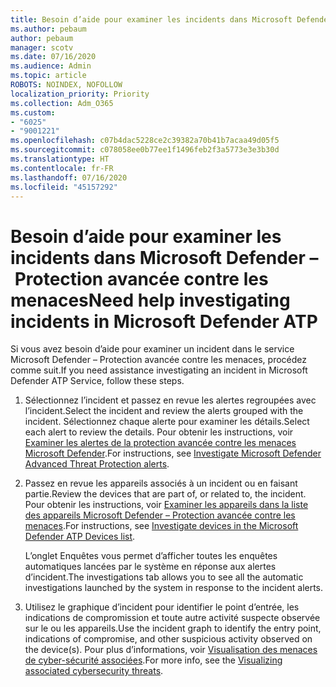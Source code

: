 ```yaml
---
title: Besoin d’aide pour examiner les incidents dans Microsoft Defender – Protection avancée contre les menaces
ms.author: pebaum
author: pebaum
manager: scotv
ms.date: 07/16/2020
ms.audience: Admin
ms.topic: article
ROBOTS: NOINDEX, NOFOLLOW
localization_priority: Priority
ms.collection: Adm_O365
ms.custom:
- "6025"
- "9001221"
ms.openlocfilehash: c07b4dac5228ce2c39382a70b41b7acaa49d05f5
ms.sourcegitcommit: c078058ee0b77ee1f1496feb2f3a5773e3e3b30d
ms.translationtype: HT
ms.contentlocale: fr-FR
ms.lasthandoff: 07/16/2020
ms.locfileid: "45157292"
---
```

# <a name="need-help-investigating-incidents-in-microsoft-defender-atp"></a><span data-ttu-id="a8b0c-102">Besoin d’aide pour examiner les incidents dans Microsoft Defender – Protection avancée contre les menaces</span><span class="sxs-lookup"><span data-stu-id="a8b0c-102">Need help investigating incidents in Microsoft Defender ATP</span></span>

<span data-ttu-id="a8b0c-103">Si vous avez besoin d’aide pour examiner un incident dans le service Microsoft Defender – Protection avancée contre les menaces, procédez comme suit.</span><span class="sxs-lookup"><span data-stu-id="a8b0c-103">If you need assistance investigating an incident in Microsoft Defender ATP Service, follow these steps.</span></span>

1. <span data-ttu-id="a8b0c-104">Sélectionnez l’incident et passez en revue les alertes regroupées avec l’incident.</span><span class="sxs-lookup"><span data-stu-id="a8b0c-104">Select the incident and review the alerts grouped with the incident.</span></span> <span data-ttu-id="a8b0c-105">Sélectionnez chaque alerte pour examiner les détails.</span><span class="sxs-lookup"><span data-stu-id="a8b0c-105">Select each alert to review the details.</span></span> <span data-ttu-id="a8b0c-106">Pour obtenir les instructions, voir [Examiner les alertes de la protection avancée contre les menaces Microsoft Defender](https://docs.microsoft.com/windows/security/threat-protection/microsoft-defender-atp/investigate-alerts).</span><span class="sxs-lookup"><span data-stu-id="a8b0c-106">For instructions, see [Investigate Microsoft Defender Advanced Threat Protection alerts](https://docs.microsoft.com/windows/security/threat-protection/microsoft-defender-atp/investigate-alerts).</span></span>
2. <span data-ttu-id="a8b0c-107">Passez en revue les appareils associés à un incident ou en faisant partie.</span><span class="sxs-lookup"><span data-stu-id="a8b0c-107">Review the devices that are part of, or related to, the incident.</span></span> <span data-ttu-id="a8b0c-108">Pour obtenir les instructions, voir [Examiner les appareils dans la liste des appareils Microsoft Defender – Protection avancée contre les menaces](https://docs.microsoft.com/windows/security/threat-protection/microsoft-defender-atp/investigate-machines).</span><span class="sxs-lookup"><span data-stu-id="a8b0c-108">For instructions, see [Investigate devices in the Microsoft Defender ATP Devices list](https://docs.microsoft.com/windows/security/threat-protection/microsoft-defender-atp/investigate-machines).</span></span><br/>
 
    <span data-ttu-id="a8b0c-109">L’onglet Enquêtes vous permet d’afficher toutes les enquêtes automatiques lancées par le système en réponse aux alertes d’incident.</span><span class="sxs-lookup"><span data-stu-id="a8b0c-109">The investigations tab allows you to see all the automatic investigations launched by the system in response to the incident alerts.</span></span>
3. <span data-ttu-id="a8b0c-110">Utilisez le graphique d’incident pour identifier le point d’entrée, les indications de compromission et toute autre activité suspecte observée sur le ou les appareils.</span><span class="sxs-lookup"><span data-stu-id="a8b0c-110">Use the incident graph to identify the entry point, indications of compromise, and other suspicious activity observed on the device(s).</span></span> <span data-ttu-id="a8b0c-111">Pour plus d’informations, voir [Visualisation des menaces de cyber-sécurité associées](https://docs.microsoft.com/windows/security/threat-protection/microsoft-defender-atp/investigate-incidents#visualizing-associated-cybersecurity-threats).</span><span class="sxs-lookup"><span data-stu-id="a8b0c-111">For more info, see the [Visualizing associated cybersecurity threats](https://docs.microsoft.com/windows/security/threat-protection/microsoft-defender-atp/investigate-incidents#visualizing-associated-cybersecurity-threats).</span></span>  